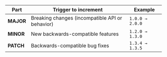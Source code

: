 | Part      | Trigger to increment                            | Example         |
| --------- | ----------------------------------------------- | --------------- |
| **MAJOR** | Breaking changes (incompatible API or behavior) | `1.0.0 → 2.0.0` |
| **MINOR** | New backwards-compatible features               | `1.2.0 → 1.3.0` |
| **PATCH** | Backwards-compatible bug fixes                  | `1.3.4 → 1.3.5` |
